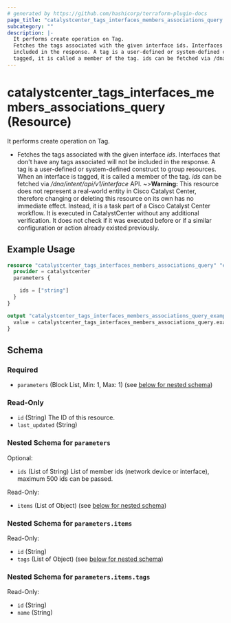 ```yaml
---
# generated by https://github.com/hashicorp/terraform-plugin-docs
page_title: "catalystcenter_tags_interfaces_members_associations_query Resource - terraform-provider-catalystcenter"
subcategory: ""
description: |-
  It performs create operation on Tag.
  Fetches the tags associated with the given interface ids. Interfaces that don't have any tags associated will not be
  included in the response. A tag is a user-defined or system-defined construct to group resources. When an interface is
  tagged, it is called a member of the tag. ids can be fetched via /dna/intent/api/v1/interface API.
---
```


# catalystcenter_tags_interfaces_members_associations_query (Resource)

It performs create operation on Tag.

- Fetches the tags associated with the given interface *ids*. Interfaces that don't have any tags associated will not be
included in the response. A tag is a user-defined or system-defined construct to group resources. When an interface is
tagged, it is called a member of the tag. *ids* can be fetched via */dna/intent/api/v1/interface* API.
~>**Warning:**
This resource does not represent a real-world entity in Cisco Catalyst Center, therefore changing or deleting this resource on its own has no immediate effect.
Instead, it is a task part of a Cisco Catalyst Center workflow. It is executed in CatalystCenter without any additional verification. It does not check if it was executed before or if a similar configuration or action already existed previously.

## Example Usage

```terraform
resource "catalystcenter_tags_interfaces_members_associations_query" "example" {
  provider = catalystcenter
  parameters {

    ids = ["string"]
  }
}

output "catalystcenter_tags_interfaces_members_associations_query_example" {
  value = catalystcenter_tags_interfaces_members_associations_query.example
}
```

<!-- schema generated by tfplugindocs -->
## Schema

### Required

- `parameters` (Block List, Min: 1, Max: 1) (see [below for nested schema](#nestedblock--parameters))

### Read-Only

- `id` (String) The ID of this resource.
- `last_updated` (String)

<a id="nestedblock--parameters"></a>
### Nested Schema for `parameters`

Optional:

- `ids` (List of String) List of member ids (network device or interface), maximum 500 ids can be passed.

Read-Only:

- `items` (List of Object) (see [below for nested schema](#nestedatt--parameters--items))

<a id="nestedatt--parameters--items"></a>
### Nested Schema for `parameters.items`

Read-Only:

- `id` (String)
- `tags` (List of Object) (see [below for nested schema](#nestedobjatt--parameters--items--tags))

<a id="nestedobjatt--parameters--items--tags"></a>
### Nested Schema for `parameters.items.tags`

Read-Only:

- `id` (String)
- `name` (String)
